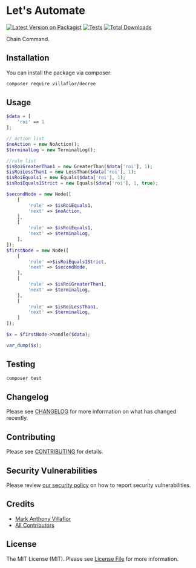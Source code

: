# Let's Automate

[![Latest Version on Packagist](https://img.shields.io/packagist/v/villaflor/decree.svg?style=flat-square)](https://packagist.org/packages/villaflor/decree)
[![Tests](https://img.shields.io/github/actions/workflow/status/villaflor/decree/run-tests.yml?branch=main&label=tests&style=flat-square)](https://github.com/villaflor/decree/actions/workflows/run-tests.yml)
[![Total Downloads](https://img.shields.io/packagist/dt/villaflor/decree.svg?style=flat-square)](https://packagist.org/packages/villaflor/decree)

Chain Command.

## Installation

You can install the package via composer:

```bash
composer require villaflor/decree
```

## Usage

```php
$data = [
    'roi' => 1
];

// action list
$noAction = new NoAction();
$terminalLog = new TerminalLog();

//rule list
$isRoiGreaterThan1 = new GreaterThan($data['roi'], 1);
$isRoiLessThan1 = new LessThan($data['roi'], 1);
$isRoiEquals1 = new Equals($data['roi'], 1);
$isRoiEquals1Strict = new Equals($data['roi'], 1, true);

$secondNode = new Node([
    [
        'rule' => $isRoiEquals1,
        'next' => $noAction,
    ],
    [
        'rule' => $isRoiEquals1,
        'next' => $terminalLog,
    ],
]);
$firstNode = new Node([
    [
        'rule' =>$isRoiEquals1Strict,
        'next' => $secondNode,
    ],
    [
        'rule' => $isRoiGreaterThan1,
        'next' => $terminalLog,
    ],
    [
        'rule' => $isRoiLessThan1,
        'next' => $terminalLog,
    ]
]);

$x = $firstNode->handle($data);

var_dump($x);
```

## Testing

```bash
composer test
```

## Changelog

Please see [CHANGELOG](CHANGELOG.md) for more information on what has changed recently.

## Contributing

Please see [CONTRIBUTING](https://github.com/spatie/.github/blob/main/CONTRIBUTING.md) for details.

## Security Vulnerabilities

Please review [our security policy](../../security/policy) on how to report security vulnerabilities.

## Credits

- [Mark Anthony Villaflor](https://github.com/villaflor)
- [All Contributors](../../contributors)

## License

The MIT License (MIT). Please see [License File](LICENSE.md) for more information.
